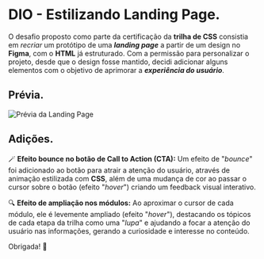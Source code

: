 # DIO - Estilizando Landing Page.

O desafio proposto como parte da certificação da **trilha de CSS** consistia em *recriar* um protótipo de uma ***landing page*** a partir de um design no **Figma**, com o **HTML** já estruturado. Com a permissão para personalizar o projeto, desde que o design fosse mantido, decidi adicionar alguns elementos com o objetivo de aprimorar a ***experiência do usuário***.

## Prévia.

![Prévia da Landing Page](assets/images/DIO-LandingPage.gif)

## Adições.

🪄 **Efeito bounce no botão de __Call to Action (CTA)__:** Um efeito de "*bounce*" foi adicionado ao botão para atrair a atenção do usuário, através de animação estilizada com **CSS**, além de uma mudança de cor ao passar o cursor sobre o botão (efeito "*hover*") criando um feedback visual interativo.

🔍 **Efeito de ampliação nos módulos:** Ao aproximar o cursor de cada módulo, ele é levemente ampliado (efeito "*hover*"), destacando os tópicos de cada etapa da trilha como uma "*lupa*" e ajudando a focar a atenção do usuário nas informações, gerando a curiosidade e interesse no conteúdo. 


Obrigada! 💛
